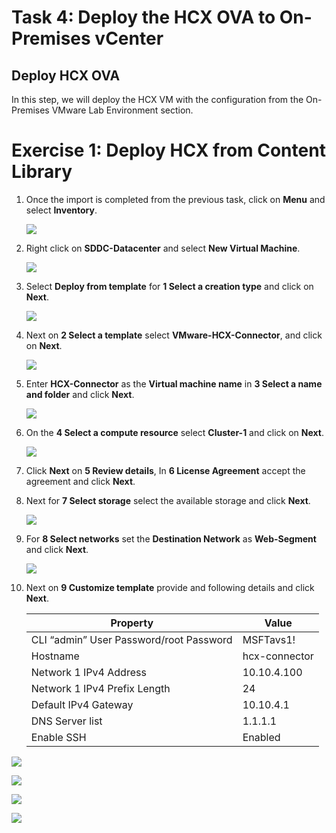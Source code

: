 # Task 4: Deploy the HCX OVA to On-Premises vCenter

## Deploy HCX OVA

In this step, we will deploy the HCX VM with the configuration from the On-Premises VMware Lab Environment section.

# Exercise 1: Deploy HCX from Content Library

1. Once the import is completed from the previous task, click on **Menu** and select **Inventory**. 

    ![](Images/Mod2Task4Pic1.png)
    
2. Right click on **SDDC-Datacenter** and select **New Virtual Machine**.

    ![](Images/Mod2Task4Pic2.png)
   
3. Select **Deploy from template** for **1 Select a creation type** and click on **Next**.

    ![](Images/Mod2Task4Pic3.png)
    
4. Next on **2 Select a template** select **VMware-HCX-Connector**, and click on **Next**.    

    ![](Images/Mod2Task4Pic4.png)
    
5. Enter **HCX-Connector** as the **Virtual machine name** in **3 Select a name and folder** and click **Next**.  

     ![](Images/Mod2Task4Pic5.png) 
     
6. On the **4 Select a compute resource** select **Cluster-1** and click on **Next**.

     ![](Images/Mod2Task4Pic6.png)
     
7. Click **Next** on **5 Review details**, In **6 License Agreement** accept the agreement and click **Next**.

8. Next for **7 Select storage** select the available storage and click **Next**.

    ![](Images/Mod2Task4Pic8.png)
  
9. For **8 Select networks** set the **Destination Network** as **Web-Segment** and click **Next**.
  
     ![](Images/Mod2Task4Pic9.png)

10.  Next on **9 Customize template** provide and following details and click **Next**.

       |Property| Value| 
       |---|---|
       |CLI “admin” User Password/root Password| MSFTavs1!|
       |Hostname| hcx-connector|
       |Network 1 IPv4 Address| 10.10.4.100|
       |Network 1 IPv4 Prefix Length| 24|
       |Default IPv4 Gateway| 10.10.4.1|
       |DNS Server list| 1.1.1.1|
       |Enable SSH| Enabled|
 
  ![](Images/Mod2Task4Pic10.1.png)
     
  ![](Images/Mod2Task4Pic10.2.png)
     
  ![](Images/Mod2Task4Pic10.3.png)
    
  ![](Images/Mod2Task4Pic10.4.png)
   
